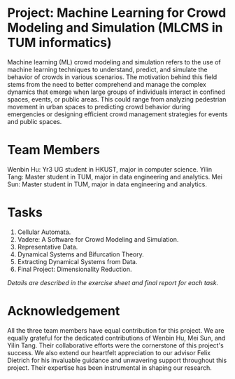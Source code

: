 # Project: Machine Learning for Crowd Modeling and Simulation (MLCMS in TUM informatics)
Machine learning (ML) crowd modeling and simulation refers to the use of machine learning techniques to understand, predict, and simulate the behavior of crowds in various scenarios. The motivation behind this field stems from the need to better comprehend and manage the complex dynamics that emerge when large groups of individuals interact in confined spaces, events, or public areas. This could range from analyzing pedestrian movement in urban spaces to predicting crowd behavior during emergencies or designing efficient crowd management strategies for events and public spaces. 

# Team Members
Wenbin Hu: Yr3 UG student in HKUST, major in computer science.
Yilin Tang: Master student in TUM, major in data engineering and analytics.
Mei Sun: Master student in TUM, major in data engineering and analytics.

# Tasks
1. Cellular Automata.
2. Vadere: A Software for Crowd Modeling and Simulation.
3. Representative Data.
4. Dynamical Systems and Bifurcation Theory.
5. Extracting Dynamical Systems from Data.
6. Final Project: Dimensionality Reduction.

*Details are described in the exercise sheet and final report for each task.*

# Acknowledgement
All the three team members have equal contribution for this project. We are equally grateful for the dedicated contributions of Wenbin Hu, Mei Sun, and Yilin Tang. Their collaborative efforts were the cornerstone of this project's success. We also extend our heartfelt appreciation to our advisor Felix Dietrich for his invaluable guidance and unwavering support throughout this project. Their expertise has been instrumental in shaping our research.

